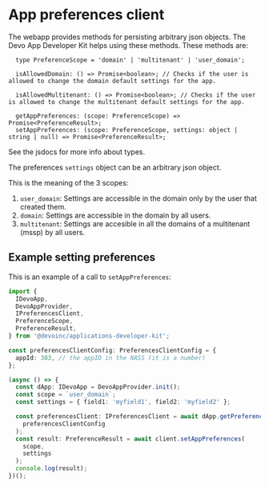 # App preferences client

The webapp provides methods for persisting arbitrary json objects. The Devo App Developer Kit helps using these methods. These methods are:

```
  type PreferenceScope = 'domain' | 'multitenant' | 'user_domain';

  isAllowedDomain: () => Promise<boolean>; // Checks if the user is allowed to change the domain default settings for the app.

  isAllowedMultitenant: () => Promise<boolean>; // Checks if the user is allowed to change the multitenant default settings for the app.

  getAppPreferences: (scope: PreferenceScope) => Promise<PreferenceResult>;
  setAppPreferences: (scope: PreferenceScope, settings: object | string | null) => Promise<PreferenceResult>;
```

See the jsdocs for more info about types.

The preferences `settings` object can be an arbitrary json object.

This is the meaning of the 3 scopes:

1. `user_domain`: Settings are accessible in the domain only by the user that created them.
2. `domain`: Settings are accessible in the domain by all users.
3. `multitenant`: Settings are accesible in all the domains of a multitenant (mssp) by all users.

## Example setting preferences

This is an example of a call to `setAppPreferences`:

```ts
import {
  IDevoApp,
  DevoAppProvider,
  IPreferencesClient,
  PreferenceScope,
  PreferenceResult,
} from '@devoinc/applications-developer-kit';

const preferencesClientConfig: PreferencesClientConfig = {
  appId: 303, // the appID in the NASS (it is a number)
};

(async () => {
  const dApp: IDevoApp = DevoAppProvider.init();
  const scope = `user_domain`;
  const settings = { field1: 'myfield1', field2: 'myfield2' };

  const preferencesClient: IPreferencesClient = await dApp.getPreferencesClient(
    preferencesClientConfig
  );
  const result: PreferenceResult = await client.setAppPreferences(
    scope,
    settings
  );
  console.log(result);
})();
```

